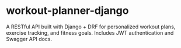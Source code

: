 # workout-planner-django
A RESTful API built with Django + DRF for personalized workout plans, exercise tracking, and fitness goals. Includes JWT authentication and Swagger API docs.
